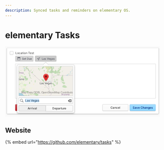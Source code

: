 ```yaml
---
description: Synced tasks and reminders on elementary OS.
---
```


# elementary Tasks

![elementary Tasks supports location based reminders](../.gitbook/assets/io.elementary.tasks.png)

## Website

{% embed url="https://github.com/elementary/tasks" %}
